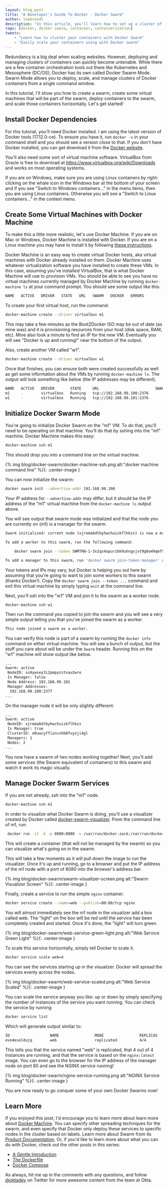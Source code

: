 ```yaml
---
layout: blog_post
title: "A Developer's Guide To Docker - Docker Swarm"
author: leebrandt
description: "In this article, you'll learn how to set up a cluster of containers using Docker Swarm and how to use Docker Machine to create VMs that have Docker already installed."
tags: [docker, docker swarm, container, containerization]
tweets:
    - "Learn how to cluster your containers with Docker Swarm"
    - "Easily scale your containers using with Docker swarm"
---
```


Redundancy is a big deal when scaling websites. However, deploying and managing clusters of containers can quickly become untenable. While there are a few container orchestration tools out there like Kubernetes and Mesosphere (DC/OS), Docker has its own called Docker Swarm Mode. Swarm Mode allows you to deploy, scale, and manage clusters of Docker containers from a single command window.

In this tutorial, I'll show you how to create a swarm, create some virtual machines that will be part of the swarm, deploy containers to the swarm, and scale those containers horizontally. Let's get started!

## Install Docker Dependencies

For this tutorial, you'll need Docker installed. I am using the latest version of Docker tools (17.12.0-ce). To ensure you have it, run `docker -v` in your command shell and you should see a version close to that. If you don't have Docker installed, you can get download it from the [Docker website](https://www.docker.com/get-docker).

You'll also need some sort of virtual machine software. VirtualBox from Oracle is free to download at <https://www.virtualbox.org/wiki/Downloads> and works on most operating systems.

If you are on Windows, make sure you are using Linux containers by right-clicking on the whale icon in the Windows bar at the bottom of your screen and if you see "Switch to Windows containers..." in the menu items, then you are using Linux containers. Otherwise you will see a "Switch to Linux containers..." in the context menu.

## Create Some Virtual Machines with Docker Machine

To make this a little more realistic, let's use Docker Machine. If you are on Mac or Windows, Docker Machine is installed with Docker. If you are on a Linux machine you may have to install it by following [these instructions](https://docs.docker.com/machine/install-machine/).

Docker Machine is an easy way to create virtual Docker hosts, aka virtual machines with Docker already installed on them. Docker Machine uses whatever virtualization software you have installed to create these VMs. In this case, assuming you've installed VirtualBox, that is what Docker Machine will use to provision VMs. You should be able to see you have no virtual machines currently managed by Docker Machine by running `docker-machine ls` at your command prompt. You should see some output like this:

```bash
NAME   ACTIVE   DRIVER   STATE   URL   SWARM   DOCKER   ERRORS
```

To create your first virtual host, run the command:

```bash
docker-machine create --driver virtualbox m1
```

This may take a few minutes as the Boot2Docker ISO may be out of date (as mine was) and it is provisioning resources from your host (disk space, RAM, etc). Mine also took a minute to find an IP for the new VM. Eventually you will see "Docker is up and running!" near the bottom of the output.

Also, create another VM called "w1".

```bash
docker-machine create --driver virtualbox w1
```

Once that finishes, you can ensure both were created successfully as well as get some information about the VMs by running `docker-machine ls`. The output will look something like below (the IP addresses may be different).

```bash
NAME   ACTIVE   DRIVER       STATE     URL                         SWARM   DOCKER        ERRORS
m1     -        virtualbox   Running   tcp://192.168.99.100:2376           v18.01.0-ce
w1     -        virtualbox   Running   tcp://192.168.99.101:2376           v18.01.0-ce
```

## Initialize Docker Swarm Mode

You're going to initialize Docker Swarm on the "m1" VM. To do that, you'll need to be operating on that machine. You'll do that by sshing into the "m1" machine. Docker Machine makes this easy:

```bash
docker-machine ssh m1
```

This should drop you into a command line on the virtual machine.

{% img blog/docker-swarm/docker-machine-ssh.png alt:"docker machine command line" %}{: .center-image }

You can now initialize the swarm:

```bash
docker swarm init --advertise-addr 192.168.99.100
```

Your IP address for `--advertise-addr` may differ, but it should be the IP address of the "m1" virtual machine from the `docker-machine ls` output above.

You will see output that swarm mode was initialized and that the node you are currently on (m1) is a manager for the swarm.

```bash
Swarm initialized: current node (xjrema6dtbyhwchuiskflhkzs) is now a manager.

To add a worker to this swarm, run the following command:

    docker swarm join --token SWMTKN-1-3x2qs4opurzbk9uhngxjvt9g0a49qmf9r0c1spk6h73zrpkvkg-4li8vbz5i0nokggb9ayfsmdwf 192.168.99.100:2377

To add a manager to this swarm, run 'docker swarm join-token manager' and follow the instructions.
```

Your tokens and IPs may vary, but Docker is helping you out here by assuming that you're going to want to join some workers to this swarm (thanks Docker!). Copy the `docker swarm join --token ...` command and exit this virtual machine by simply typing `exit` at the command line.

Next, you'll ssh into the "w1" VM and join it to the swarm as a worker node.

```
docker-machine ssh w1
```

Then run the command you copied to join the swarm and you will see a very simple output telling you that you've joined the swarm as a worker.

```bash
This node joined a swarm as a worker.
```

You can verify this node is part of a swarm by running the `docker info` command on either virtual machine. You will see a bunch of output, but the stuff you care about will be under the `Swarm` header. Running this on the "w1" machine will show output like below.

```bash
...
Swarm: active
 NodeID: su9ywsey3i2pmpyzstvau3wre
 Is Manager: false
 Node Address: 192.168.99.101
 Manager Addresses:
  192.168.99.100:2377
...
```

On the manager node it will be only slightly different:

```bash
...
Swarm: active
 NodeID: xjrema6dtbyhwchuiskflhkzs
 Is Manager: true
 ClusterID: e0uwcyffisncxhb0fvyxji4gl
 Managers: 1
 Nodes: 2
...
```

You now have a swarm of two nodes working together! Next, you'll add some services (the Swarm equivalent of containers) to this swarm and watch it work its magic visually.

## Manage Docker Swarm Services

If you are not already, ssh into the "m1" node.

```bash
docker-machine ssh m1
```

In order to visualize what Docker Swarm is doing, you'll use a visualizer created by Docker called [docker-swarm-visualizer](https://github.com/dockersamples/docker-swarm-visualizer). From the command line of m1, run:

```bash
 docker run -it -d -p 8080:8080 -v /var/run/docker.sock:/var/run/docker.sock dockersamples/visualizer
```

This will create a container (that will not be managed by the swarm) so you can visualize what's going on in the swarm.

This will take a few moments as it will pull down the image to run the visualizer. Once it's up and running, go to a browser and put the IP address of the m1 node with a port of 8080 into the browser's address bar.

{% img blog/docker-swarm/swarm-visualizer-screen.png alt:"Swarm Visualizer Screen" %}{: .center-image }

Finally, create a service to run the simple `nginx` container.

```bash
docker service create --name=web --publish=80:80/tcp nginx
```

You will almost immediately see the m1 node in the visualizer add a box called web. The "light" on the box will be red until the service has been completely created and started. Once it's done, the "light" will turn green.

{% img blog/docker-swarm/web-service-green-light.png alt:"Web Service Green Light" %}{: .center-image }

To scale this service horizontally, simply tell Docker to scale it.

```bash
docker service scale web=4
```

You can see the services starting up in the visualizer. Docker will spread the services evenly across the nodes.

{% img blog/docker-swarm/web-service-scaled.png alt:"Web Service Scaled" %}{: .center-image }

You can scale the service anyway you like: up or down by simply specifying the number of instances of the service you want running. You can check the service by running

```bash
docker service list
```

Which will generate output similar to:

```bash
ID                  NAME                MODE                REPLICAS            IMAGE               PORTS
evo4eseldujq        web                 replicated          4/4                 nginx:latest        *:80->80/tcp
```

This tells you that the service named "web" is replicated, that 4 out of 4 instances are running, and that the service is based on the `nginx:latest` image. You can even go to the browser for the IP address of the manager node on port 80 and see the NGINX service running!

{% img blog/docker-swarm/nginx-service-running.png alt:"NGINX Service Running" %}{: .center-image }

You are now ready to go conquer some of your own Docker Swarms now!

## Learn More

If you enjoyed this post, I'd encourage you to learn more about  learn more about [Docker Machine](https://docs.docker.com/machine). You can specify other spreading techniques for the swarm, and even specify that Docker only deploy these services to specific nodes in the cluster based on labels. Learn more about Swarm from its [Product Documentation](https://docs.docker.com/swarm). Or, if you'd like to learn more about what you can do with Docker, check out the other posts in this series:

  * [A Gentle Introduction](/blog/2017/05/10/developers-guide-to-docker-part-1)
  * [The Dockerfile](/blog/2017/08/28/developers-guide-to-docker-part-2)
  * [Docker Compose](/blog/2017/10/11/developers-guide-to-docker-part-3)

As always, hit me up in the comments with any questions, and follow [@oktadev](https://twitter.com/OktaDev) on Twitter for more awesome content from the team at Okta.
